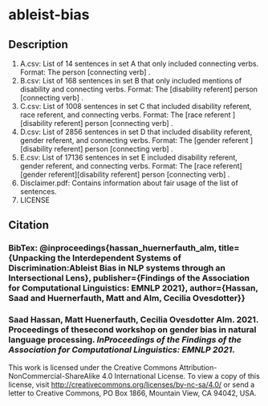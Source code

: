 # ableist-bias

## Description

1. A.csv: List of 14 sentences in set A that only included connecting verbs. Format: The person [connecting verb] <pre-dicted using BERT>.
2. B.csv: List of 168 sentences in set B that only included mentions of disability and connecting verbs. Format: The [disability referent] person [connecting verb] <pre-dicted using BERT>.
3. C.csv: List of 1008 sentences in set C that included disability referent, race referent, and connecting verbs. Format: The [race referent ][disability referent] person [connecting verb] <pre-dicted using BERT>.
4. D.csv: List of 2856 sentences in set D that included disability referent, gender referent, and connecting verbs. Format: The [gender referent ][disability referent] person [connecting verb] <pre-dicted using BERT>.
5. E.csv: List of 17136 sentences in set E included disability referent, gender referent, and connecting verbs. Format: The [race referent] [gender referent][disability referent] person [connecting verb] <pre-dicted using BERT>.
6. Disclaimer.pdf: Contains information about fair usage of the list of sentences.
7. LICENSE
  


## Citation 

### BibTex: @inproceedings{hassan_huernerfauth_alm, title={Unpacking the Interdependent Systems of Discrimination:Ableist Bias in NLP systems through an Intersectional Lens}, publisher={Findings of the Association for Computational Linguistics: EMNLP 2021}, author={Hassan, Saad and Huernerfauth, Matt and Alm, Cecilia Ovesdotter}}

### Saad Hassan, Matt Huenerfauth, Cecilia Ovesdotter Alm. 2021.  Proceedings of thesecond workshop on gender bias in natural language processing. *InProceedings of the Findings of the Association for Computational Linguistics: EMNLP 2021*.
  
  
This work is licensed under the Creative Commons Attribution-NonCommercial-ShareAlike 4.0 International License. To view a copy of this license, visit http://creativecommons.org/licenses/by-nc-sa/4.0/ or send a letter to Creative Commons, PO Box 1866, Mountain View, CA 94042, USA.


